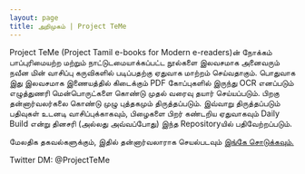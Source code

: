 ```yaml
---
layout: page
title: அறிமுகம் | Project TeMe
---
```


Project TeMe (Project Tamil e-books for Modern e-readers)ன் நோக்கம் பாப்புரிமையற்ற மற்றும் நாட்டுடமையாக்கப்பட்ட நூல்களை இலவசமாக அனைவரும் நவீன மின் வாசிப்பு கருவிகளில் படிப்பதற்கு ஏதுவாக மாற்றம் செய்வதாகும். பொதுவாக இது இலவசமாக இணையத்தில் கிடைக்கும் PDF கோப்புகளில் இருந்து OCR எனப்படும் எழுத்துணரி மென்பொருட்களை கொண்டு முதல் வரைவு தயார் செய்யப்படும். பிறகு தன்னார்வலர்கலை கொண்டு முழு புத்தகமும் திருத்தப்படும். இவ்வாறு திருத்தப்படும் பதிவுகள் உடனடி வாசிப்புக்காகவும், பிழைகளை பிறர் கண்டறிய ஏதுவாகவும் Daily Build என்று தினசரி (அல்லது அவ்வப்போது) இந்த Repositoryயில் பதிவேற்றப்படும்.

மேலதிக தகவல்களுக்கும், இதில் தன்னார்வலாராக செயல்படவும் [இங்கே சொடுக்கவும்.](twitter.com/ProjectTeMe)


Twitter DM: @ProjectTeMe
